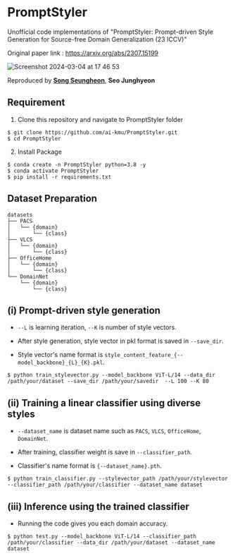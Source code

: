 # PromptStyler
Unofficial code implementations of "PromptStyler: Prompt-driven Style Generation for Source-free Domain Generalization (23 ICCV)"   
  
Original paper link : https://arxiv.org/abs/2307.15199 

![Screenshot 2024-03-04 at 17 46 53](https://github.com/ai-kmu/PromptStyler/assets/77001598/c2e4a5a8-5907-4185-a9e7-8b1e25c1c242)


Reproduced by [**Song Seungheon**](https://github.com/song1248), **Seo Junghyeon**

## Requirement

1. Clone this repository and navigate to PromptStyler folder

```
$ git clone https://github.com/ai-kmu/PromptStyler.git
$ cd PromptStyler
```

2. Install Package

```
$ conda create -n PromptStyler python=3.8 -y
$ conda activate PromptStyler
$ pip install -r requirements.txt
```

## Dataset Preparation

```
datasets
├── PACS
│   └── {domain}
│       └── {class}
├── VLCS
│   └── {domain}
│       └── {class}
├── OfficeHome
│   └── {domain}
│       └── {class}
└── DomainNet
    └── {domain}
        └── {class}
```

## (i) Prompt-driven style generation  

- `--L` is learning iteration, `--K` is number of style vectors.  
  
- After style generation, style vector in pkl format is saved in `--save_dir`.  
  
- Style vector's name format is `style_content_feature_{--model_backbone}_{L}_{K}.pkl`.  
  
```
$ python train_stylevector.py --model_backbone ViT-L/14 --data_dir /path/your/dataset --save_dir /path/your/savedir  --L 100 --K 80
```

## (ii) Training a linear classifier using diverse styles  

- `--dataset_name` is dataset name such as `PACS`, `VLCS`, `OfficeHome`, `DomainNet`.  

- After training, classifier weight is save in `--classifier_path`.

- Classifier's name format is `{--dataset_name}.pth`.  

```
$ python train_classifier.py --stylevector_path /path/your/stylevector --classifier_path /path/your/classifier --dataset_name dataset
```

## (iii) Inference using the trained classifier  

- Running the code gives you each domain accuracy.  

```
$ python test.py --model_backbone ViT-L/14 --classifier_path /path/your/classifier --data_dir /path/your/dataset --dataset_name dataset 
```
